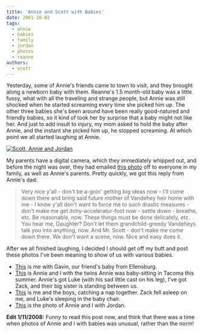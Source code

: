 ```yaml
---
title: 'Annie and Scott with Babies'
date: 2001-10-02
tags:
  - annie
  - babies
  - family
  - jordan
  - photos
  - reanne
authors:
  - scott
---
```


Yesterday, some of Annie's friends came to town to visit, and they brought along a newborn baby with them. Reanne's 1.5 month-old baby was a little fussy, what with all the traveling and strange people, but Annie was still shocked when he started screaming every time she picked him up. The other three babies she's been around have been really good-natured and friendly babies, so it kind of took her by surprise that a baby might not like her. And just to add insult to injury, my mom asked to hold the baby after Annie, and the instant she picked him up, he stopped screaming. At which point we all started laughing at Annie.

[![Scott, Annie and Jordan](/images/2926460668_17890d819c.jpg)](http://www.flickr.com/photos/spaceninja/2926460668/)

My parents have a digital camera, which they immediately whipped out, and before the night was over, they had emailed [this photo](http://flickr.com/photos/spaceninja/2926460668/) off to everyone in my family, as well as Annie's parents. Pretty quickly, we got this reply from Annie's dad:

> Very nice y'all - don't be a-goin' getting big ideas now - I'll come down there and bring said future mother of Vandehey heir home with me - I know y'all don't want to force me to such drastic measures - don't make me get itchy-accelerator-foot now - settle down - breathe, etc. Be reasonable, now. These things must be done delicately, etc. You hear me, Daughter? Don't let them grandchild-greedy Vandeheys talk you into anything, now. And Mr. Scott - don't make me come down there. We don't want a scene, now. Nice and easy does it.

After we all finished laughing, I decided I should get off my butt and post these photos I've been meaning to show of us with various babies.

- [This](http://flickr.com/photos/spaceninja/2926460596/) is me with Gavin, our friend's baby from Ellensburg.
- [This](http://flickr.com/photos/spaceninja/2926460716/) is Annie and I with the twins Annie was baby-sitting in Tacoma this summer. Annie's got Luke (with his sad little cast on his leg), I've got Zack, and their big sister is standing between us.
- [This](http://flickr.com/photos/spaceninja/2926460686/) is me and the boys, catching a nap together. Zack fell asleep on me, and Luke's sleeping in the baby chair.
- [This](http://flickr.com/photos/spaceninja/2926460668/) is the photo of Annie and I with Jordan.

**Edit 1/11/2008:** Funny to read this post now, and think that there was a time when photos of Annie and I with babies was unusual, rather than the norm!
